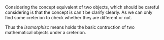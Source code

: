 Considering the concept equivalent of two objects, which should be careful considering is that the concept is can't be clarify clearly. As we can only find some creterion to check whether they are different or not.

Thus the *isomorphisc* means holds the basic contruction of two mathematical objects under a creterion.